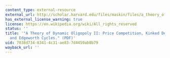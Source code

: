 ```yaml
---
content_type: external-resource
external_url: http://scholar.harvard.edu/files/maskin/files/a_theory_of_dynamic_oligopoly_ii_price_competition_kinked_demand_curves_and_edgeworth_cycles.pdf
has_external_license_warning: true
license: https://en.wikipedia.org/wiki/All_rights_reserved
status: ''
title: '"A Theory of Dynamic Oligopoly II: Price Competition, Kinked Demand Curves,
  and Edgeworth Cycles." (PDF)'
uid: 7038d734-8341-4c31-ae83-7d4459ab8b79
wayback_url: ''
---
```

